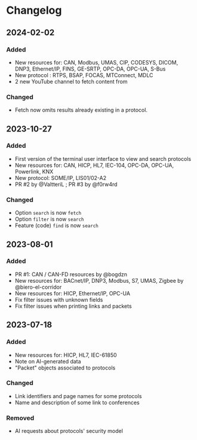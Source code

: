 Changelog
=========

## 2024-02-02

### Added

- New resources for: CAN, Modbus, UMAS, CIP, CODESYS, DICOM, DNP3,
	Ethernet/IP, FINS, GE-SRTP, OPC-DA, OPC-UA, S-Bus
- New protocol : RTPS, BSAP, FOCAS, MTConnect, MDLC
- 2 new YouTube channel to fetch content from

### Changed

- Fetch now omits results already existing in a protocol.

## 2023-10-27

### Added

- First version of the terminal user interface to view and search protocols
- New resources for: CAN, HICP, HL7, IEC-104, OPC-DA, OPC-UA, Powerlink, KNX
- New protocol: SOME/IP, LIS01/02-A2
- PR #2 by @ValtteriL ; PR #3 by @f0rw4rd

### Changed

- Option `search` is now `fetch`
- Option `filter` is now `search`
- Feature (code) `find` is now `search`

## 2023-08-01

### Added

- PR #1: CAN / CAN-FD resources by @bogdzn
- New resources for: BACnet/IP, DNP3, Modbus, S7, UMAS, Zigbee by @biero-el-corridor
- New resources for: HICP, Ethernet/IP, OPC-UA
- Fix filter issues with unknown fields
- Fix filter issues when printing links and packets

## 2023-07-18

### Added

- New resources for: HICP, HL7, IEC-61850
- Note on AI-generated data
- "Packet" objects associated to protocols

### Changed

- Link identifiers and page names for some protocols
- Name and description of some link to conferences

### Removed

- AI requests about protocols' security model
